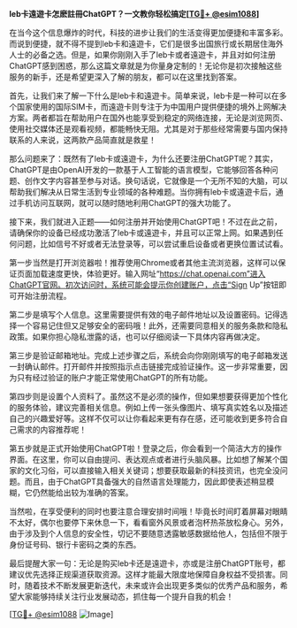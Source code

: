 **leb卡遠遊卡怎麽註冊ChatGPT？一文教你轻松搞定[[TG💪+ @esim1088](https://t.me/s/esim1088)]**

在当今这个信息爆炸的时代，科技的进步让我们的生活变得更加便捷和丰富多彩。而说到便捷，就不得不提到leb卡和遠遊卡，它们是很多出国旅行或长期居住海外人士的必备之选。但是，如果你刚刚入手了leb卡或者遠遊卡，并且对如何注册ChatGPT感到困惑，那么这篇文章就是为你量身定制的！无论你是初次接触这些服务的新手，还是希望更深入了解的朋友，都可以在这里找到答案。

首先，让我们来了解一下什么是leb卡和遠遊卡。简单来说，leb卡是一种可以在多个国家使用的国际SIM卡，而遠遊卡则专注于为中国用户提供便捷的境外上网解决方案。两者都旨在帮助用户在国外也能享受到稳定的网络连接，无论是浏览网页、使用社交媒体还是观看视频，都能畅快无阻。尤其是对于那些经常需要与国内保持联系的人来说，这两款产品简直就是救星！

那么问题来了：既然有了leb卡或遠遊卡，为什么还要注册ChatGPT呢？其实，ChatGPT是由OpenAI开发的一款基于人工智能的语言模型，它能够回答各种问题、创作文字内容甚至参与对话。换句话说，它就像是一个无所不知的大脑，可以帮助我们解决从日常生活到专业领域的各种难题。当你拥有leb卡或遠遊卡后，通过手机访问互联网，就可以随时随地利用ChatGPT的强大功能了。

接下来，我们就进入正题——如何注册并开始使用ChatGPT吧！不过在此之前，请确保你的设备已经成功激活了leb卡或遠遊卡，并且可以正常上网。如果遇到任何问题，比如信号不好或者无法登录等，可以尝试重启设备或者更换位置试试看。

第一步当然是打开浏览器啦！推荐使用Chrome或者其他主流浏览器，这样可以保证页面加载速度更快，体验更好。输入网址“https://chat.openai.com”进入ChatGPT官网。初次访问时，系统可能会提示你创建账户，点击“Sign Up”按钮即可开始注册流程。

第二步是填写个人信息。这里需要提供有效的电子邮件地址以及设置密码。记得选择一个容易记住但又足够安全的密码哦！此外，还需要同意相关的服务条款和隐私政策。如果你担心隐私泄露的话，也可以仔细阅读一下具体内容再做决定。

第三步是验证邮箱地址。完成上述步骤之后，系统会向你刚刚填写的电子邮箱发送一封确认邮件。打开邮件并按照指示点击链接完成验证操作。这一步非常重要，因为只有经过验证的账户才能正常使用ChatGPT的所有功能。

第四步则是设置个人资料了。虽然这不是必须的操作，但如果想要获得更加个性化的服务体验，建议完善相关信息。例如上传一张头像图片、填写真实姓名以及描述自己的兴趣爱好等。这样不仅可以让你看起来更有存在感，还可能收到更多符合自己需求的内容推荐呢！

第五步就是正式开始使用ChatGPT啦！登录之后，你会看到一个简洁大方的操作界面。在这里，你可以自由提问、表达观点或者进行头脑风暴。比如想了解某个国家的文化习俗，可以直接输入相关关键词；想要获取最新的科技资讯，也完全没问题。而且，由于ChatGPT具备强大的自然语言处理能力，因此即使表述稍显模糊，它仍然能给出较为准确的答案。

当然啦，在享受便利的同时也要注意合理安排时间哦！毕竟长时间盯着屏幕对眼睛不太好，偶尔也要停下来休息一下，看看窗外风景或者泡杯热茶放松身心。另外，由于涉及到个人信息的安全性，切记不要随意透露敏感数据给他人，包括但不限于身份证号码、银行卡密码之类的东西。

最后提醒大家一句：无论是购买leb卡还是遠遊卡，亦或是注册ChatGPT账号，都建议优先选择正规渠道获取资源。这样才能最大限度地保障自身权益不受损害。同时，随着技术不断发展更新迭代，未来或许会出现更多类似的优秀产品和服务，希望大家能够持续关注行业发展动态，抓住每一个提升自我的机会！

[[TG💪+ @esim1088](https://t.me/s/esim1088) ![Image](https://i.postimg.cc/4NQfJmqS/Snipaste-2025-05-13-00-14-12.png)]